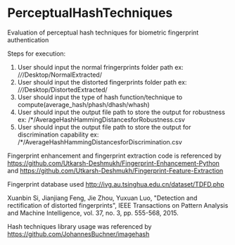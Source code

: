 # PerceptualHashTechniques
Evaluation of perceptual hash techniques for biometric fingerprint authentication

Steps for execution:
1. User should input the normal fringerprints folder path ex: /*/*/Desktop/NormalExtracted/
2. User should input the distorted fingerprints folder path ex: /*/*/Desktop/DistortedExtracted/
3. User should input the type of hash function/technique to compute(average_hash/phash/dhash/whash)
4. User should input the output file path to store the output for robustness ex: /*/AverageHashHammingDistancesforRobustness.csv
5. User should input the output file path to store the output for discrimination capability ex: /*/AverageHashHammingDistancesforDiscrimination.csv


Fingerprint enhancement and fingerprint extraction code is referenced by https://github.com/Utkarsh-Deshmukh/Fingerprint-Enhancement-Python and https://github.com/Utkarsh-Deshmukh/Fingerprint-Feature-Extraction

Fingerprint database used http://ivg.au.tsinghua.edu.cn/dataset/TDFD.php

Xuanbin Si, Jianjiang Feng, Jie Zhou, Yuxuan Luo, "Detection and rectification of distorted fingerprints", IEEE Transactions on Pattern Analysis and Machine Intelligence, vol. 37, no. 3, pp. 555-568, 2015.

Hash techniques library usage was referenced by https://github.com/JohannesBuchner/imagehash
